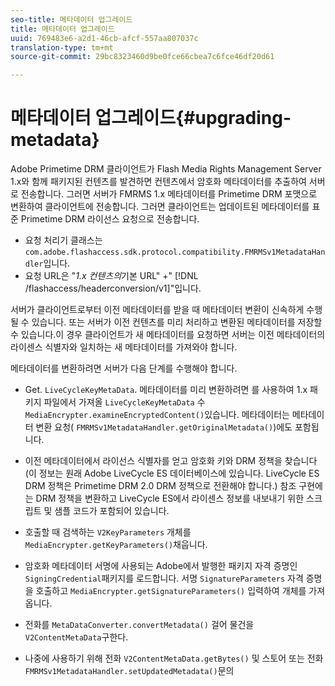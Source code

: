 ```yaml
---
seo-title: 메타데이터 업그레이드
title: 메타데이터 업그레이드
uuid: 769483e6-a2d1-46cb-afcf-557aa807037c
translation-type: tm+mt
source-git-commit: 29bc8323460d9be0fce66cbea7c6fce46df20d61

---
```



# 메타데이터 업그레이드{#upgrading-metadata}

Adobe Primetime DRM 클라이언트가 Flash Media Rights Management Server 1.x와 함께 패키지된 컨텐츠를 발견하면 컨텐츠에서 암호화 메타데이터를 추출하여 서버로 전송합니다. 그러면 서버가 FMRMS 1.x 메타데이터를 Primetime DRM 포맷으로 변환하여 클라이언트에 전송합니다. 그러면 클라이언트는 업데이트된 메타데이터를 표준 Primetime DRM 라이선스 요청으로 전송합니다.

* 요청 처리기 클래스는 `com.adobe.flashaccess.sdk.protocol.compatibility.FMRMSv1MetadataHandler`입니다.
* 요청 URL은 &quot;*1.x 컨텐츠의*&#x200B;기본 URL&quot; +&quot; [!DNL /flashaccess/headerconversion/v1]&quot;입니다.

서버가 클라이언트로부터 이전 메타데이터를 받을 때 메타데이터 변환이 신속하게 수행될 수 있습니다. 또는 서버가 이전 컨텐츠를 미리 처리하고 변환된 메타데이터를 저장할 수 있습니다.이 경우 클라이언트가 새 메타데이터를 요청하면 서버는 이전 메타데이터의 라이센스 식별자와 일치하는 새 메타데이터를 가져와야 합니다.

메타데이터를 변환하려면 서버가 다음 단계를 수행해야 합니다.

* Get. `LiveCycleKeyMetaData`. 메타데이터를 미리 변환하려면 를 사용하여 1.x 패키지 파일에서 가져올 `LiveCycleKeyMetaData` 수 `MediaEncrypter.examineEncryptedContent()`있습니다. 메타데이터는 메타데이터 변환 요청( `FMRMSv1MetadataHandler.getOriginalMetadata()`)에도 포함됩니다.

* 이전 메타데이터에서 라이선스 식별자를 얻고 암호화 키와 DRM 정책을 찾습니다(이 정보는 원래 Adobe LiveCycle ES 데이터베이스에 있습니다. LiveCycle ES DRM 정책은 Primetime DRM 2.0 DRM 정책으로 전환해야 합니다.) 참조 구현에는 DRM 정책을 변환하고 LiveCycle ES에서 라이센스 정보를 내보내기 위한 스크립트 및 샘플 코드가 포함되어 있습니다.
* 호출할 때 검색하는 `V2KeyParameters` 개체를 `MediaEncrypter.getKeyParameters()`채웁니다.

* 암호화 메타데이터 서명에 사용되는 Adobe에서 발행한 패키지 자격 증명인 `SigningCredential`패키지를 로드합니다. 서명 `SignatureParameters` 자격 증명을 호출하고 `MediaEncrypter.getSignatureParameters()` 입력하여 개체를 가져옵니다.

* 전화를 `MetaDataConverter.convertMetadata()` 걸어 물건을 `V2ContentMetaData`구한다.

* 나중에 사용하기 위해 전화 `V2ContentMetaData.getBytes()` 및 스토어 또는 전화 `FMRMSv1MetadataHandler.setUpdatedMetadata()`문의

